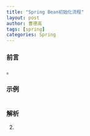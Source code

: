 ```yaml
---
title: "Spring Bean初始化流程"
layout: post
author: 曹德高
tags: [spring]
categories: Spring
---
```


### **前言**

。

### 示例

```java

```



### 解析

2. 
